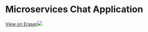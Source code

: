 # Microservices Chat Application


[View on Eraser![](https://app.eraser.io/workspace/3M7Q9DUcK9H6AYxxaxmu/preview)](https://app.eraser.io/workspace/3M7Q9DUcK9H6AYxxaxmu)
